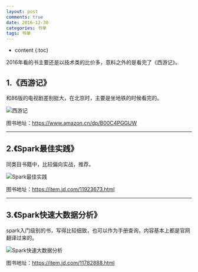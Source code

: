 ```yaml
---
layout: post
comments: true
date: 2016-12-30
categories: 书单
tags: 书单
---
```


* content
{:toc}

2016年看的书主要还是以技术类的比价多，意料之外的是看完了《西游记》。



## 1.《西游记》

和86版的电视剧差别挺大，在北京时，主要是坐地铁的时候看完的。

![西游记](http://7xriy2.com1.z0.glb.clouddn.com/xiyouji.png "西游记")

图书地址：https://www.amazon.cn/dp/B00C4PGGUW

---

## 2.《Spark最佳实践》

同类目书籍中，比较偏向实战，推荐。

![Spark最佳实践](https://img3.doubanio.com/lpic/s28707922.jpg "Spark最佳实践")

图书地址：https://item.jd.com/11923673.html

---

## 3.《Spark快速大数据分析》

spark入门级别的书，写得比较细致，也可以作为手册查询，内容基本上都是官网翻译过来的。


![Spark快速大数据分析](https://img1.doubanio.com/lpic/s28300707.jpg "Spark快速大数据分析")

图书地址：https://item.jd.com/11782888.html

